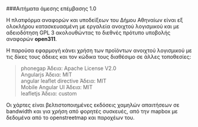 ###Αιτήματα άμεσης επέμβασης 1.0

Η πλατφόρμα αναφορών και υποδείξεων του Δήμου Αθηναίων είναι εξ ολοκλήρου κατασκευασμένη με εργαλεία ανοιχτού λογισμικού 
και με αδειοδότηση GPL 3 ακολουθώντας το διεθνές πρότυπο υποβολής αναφορών **open311**.

Η παρούσα εφαρμογή κάνει χρήση των προϊόντων ανοιχτού λογισμικού με τις δίκες τους άδειες και τον κώδικα τους διαθέσιμο σε άλλες τοποθεσίες:
>phonegap  Άδεια: Apache License V2.0  
>Angularjs Άδεια: MIT  
>angular leaflet directive Άδεια: MIT  
>Mobile Angular UI Άδεια: MIT  
>leafletjs Άδεια: custom  

Οι χάρτες είναι βελτιστοποιημένες εκδόσεις χαμηλών απαιτήσεων σε bandwidth και για χρήση από φορητές συσκευές, από την mapbox με δεδομένα από το openstreetmap και παροχέων του.

